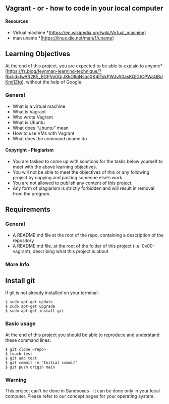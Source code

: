 ## Vagrant - or - how to code in your local computer

#### Resources

* Virtual machine *[https://en.wikipedia.org/wiki/Virtual_machine]
* man uname *[https://linux.die.net/man/1/uname]

## Learning Objectives

 At the end of this project, you are expected to be able to explain to anyone*[https://fs.blog/feynman-learning-technique/?fbclid=IwAR2K5_BGPVo0QjJXkOIIqNsqcXK4lTskPWJvA0asKQIGtCPWaQBdKmj1Ztg], without the help of Google:

### General

 * What is a virtual machine
 * What is Vagrant
 * Who wrote Vagrant
 * What is Ubuntu
 * What does “Ubuntu” mean
 * How to use VMs with Vagrant
 * What does the command uname do

#### Copyright - Plagiarism

 * You are tasked to come up with solutions for the tasks below yourself to meet with the above learning objectives.
 * You will not be able to meet the objectives of this or any following project by copying and pasting someone else’s work.
 * You are not allowed to publish any content of this project.
 * Any form of plagiarism is strictly forbidden and will result in removal from the program.

## Requirements

### General

 * A README.md file at the root of the repo, containing a description of the repository
 * A README.md file, at the root of the folder of this project (i.e. 0x00-vagrant), describing what this project is about

### More Info

## Install git

If git is not already installed on your terminal:

	$ sudo apt-get update
	$ sudo apt-get upgrade
	$ sudo apt-get install git

### Basic usage

At the end of this project you should be able to reproduce and understand these command lines:

	$ git clone <repo>
	$ touch test
	$ git add test
	$ git commit -m "Initial commit"
	$ git push origin main

### Warning

This project can’t be done in Sandboxes - it can be done only in your local computer. Please refer to our concept pages for your operating system.



